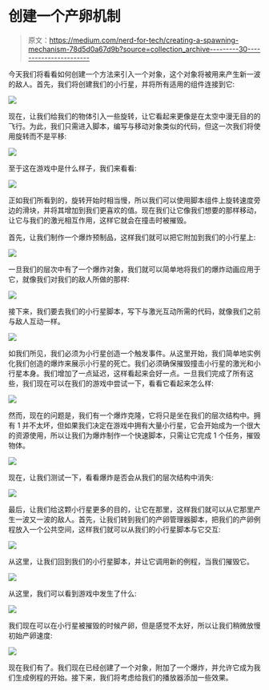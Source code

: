 # 创建一个产卵机制

> 原文：<https://medium.com/nerd-for-tech/creating-a-spawning-mechanism-78d5d0a67d9b?source=collection_archive---------30----------------------->

今天我们将看看如何创建一个方法来引入一个对象，这个对象将被用来产生新一波的敌人。首先，我们将创建我们的小行星，并将所有适用的组件连接到它:

![](img/1bb054b5d0316a00ba85157ff7aa0910.png)

现在，让我们给我们的物体引入一些旋转，让它看起来更像是在太空中漫无目的的飞行。为此，我们只需进入脚本，编写与移动对象类似的代码，但这一次我们将使用旋转而不是平移:

![](img/1b416bc4064f45aa4b25cd476561ac0e.png)

至于这在游戏中是什么样子，我们来看看:

![](img/c3d1ff1818f8e0aedd9ea94db4ec9fdf.png)

正如我们所看到的，旋转开始时相当慢，所以我们可以使用脚本组件上旋转速度旁边的滑块，并将其增加到我们更喜欢的值。现在我们让它像我们想要的那样移动，让它与我们的激光相互作用，这样它就会在撞击时被摧毁。

首先，让我们制作一个爆炸预制品，这样我们就可以把它附加到我们的小行星上:

![](img/fd0e5a8ae49ac8aa0ca5cb5767d890c0.png)

一旦我们的层次中有了一个爆炸对象，我们就可以简单地将我们的爆炸动画应用于它，就像我们对我们的敌人所做的那样:

![](img/7bc816f8b6b47e23b355079312136b2b.png)

接下来，我们要去我们的小行星脚本，写下与激光互动所需的代码，就像我们之前与敌人互动一样。

![](img/f7551e78ace25286bc003238ab1a2c70.png)

如我们所见，我们必须为小行星创造一个触发事件。从这里开始，我们简单地实例化我们创造的爆炸来展示小行星的死亡。我们必须确保摧毁撞击小行星的激光和小行星本身。我们增加了一点延迟，这样看起来会好一点。一旦我们完成了所有这些，我们现在可以在我们的游戏中尝试一下，看看它看起来怎么样:

![](img/07b549e84c400667e5025c934e8dce35.png)

然而，现在的问题是，我们有一个爆炸克隆，它将只是坐在我们的层次结构中。拥有 1 并不太坏，但如果我们决定在游戏中拥有大量小行星，它会开始成为一个很大的资源使用，所以让我们为爆炸制作一个快速脚本，只需让它完成 1 个任务，摧毁物体。

![](img/559398428944225054fe6176d898a54d.png)

现在，让我们测试一下，看看爆炸是否会从我们的层次结构中消失:

![](img/6c414f840e209f4b157c9c7920cce617.png)

最后，让我们给这颗小行星更多的目的，让它在那里，这样我们就可以从它那里产生一波又一波的敌人。首先，让我们转到我们的产卵管理器脚本，把我们的产卵例程放入一个公共空间，这样我们就可以从我们的小行星脚本与它交互:

![](img/2ac3650b466677e8c13acdb54da936a4.png)

从这里，让我们回到我们的小行星脚本，并让它调用新的例程，当我们摧毁它。

![](img/c6842a92f6805e8a65165479ca0a7abe.png)

从这里，我们可以看到游戏中发生了什么:

![](img/a4bfd7f93f198ce1e2aa41c94eb55524.png)

我们现在可以在小行星被摧毁的时候产卵，但是感觉不太好，所以让我们稍微放慢初始产卵速度:

![](img/7a79ab1845175d93e5176d87a96616eb.png)

现在我们有了。我们现在已经创建了一个对象，附加了一个爆炸，并允许它成为我们生成例程的开始。接下来，我们将考虑给我们的播放器添加一些效果。